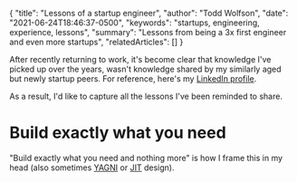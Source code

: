 {
  "title": "Lessons of a startup engineer",
  "author": "Todd Wolfson",
  "date": "2021-06-24T18:46:37-0500",
  "keywords": "startups, engineering, experience, lessons",
  "summary": "Lessons from being a 3x first engineer and even more startups",
  "relatedArticles": []
}

After recently returning to work, it's become clear that knowledge I've picked up over the years, wasn't knowledge shared by my similarly aged but newly startup peers. For reference, here's my [LinkedIn profile][LinkedIn].

[LinkedIn]: https://www.linkedin.com/in/toddwolfson/

As a result, I'd like to capture all the lessons I've been reminded to share.

# Build exactly what you need
"Build exactly what you need and nothing more" is how I frame this in my head (also sometimes [YAGNI][] or [JIT][] design).

[YAGNI]: https://en.wikipedia.org/wiki/You_aren%27t_gonna_need_it
[JIT]: https://en.wikipedia.org/wiki/Just-in-time_compilation
